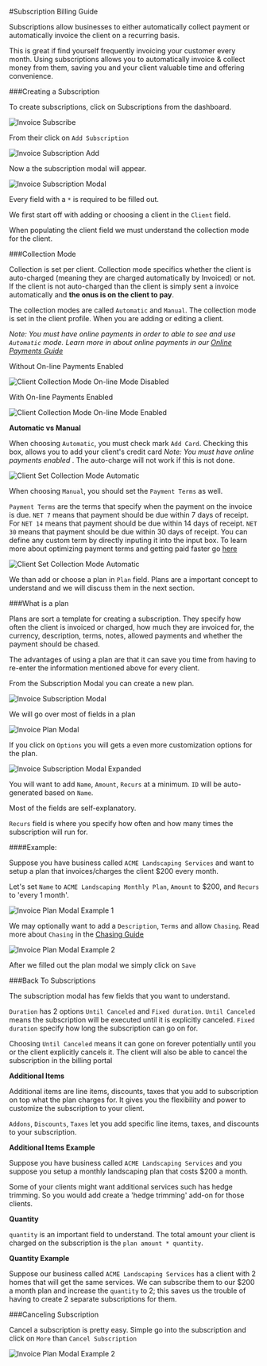 #Subscription Billing Guide

Subscriptions allow businesses to either automatically collect payment or automatically invoice the client on a recurring basis.

This is great if find yourself frequently invoicing your customer every month.  Using subscriptions allows you to automatically invoice & collect money from them, saving you and your client valuable time and offering convenience.

###Creating a Subscription

To create subscriptions, click on Subscriptions from the dashboard.  

![Invoice Subscribe](../img/invoice-subscription.png)

From their click on `Add Subscription`

![Invoice Subscription Add](../img/invoice-subscription-create.png)

Now a the subscription modal will appear.

![Invoice Subscription Modal](../img/invoice-subscription-modal.png)

Every field with a `*`  is required to be filled out.

We first start off with adding or choosing a client in the `Client` field.

When populating the client field we must understand the collection mode for the client.

###Collection Mode

Collection is set per client.  Collection mode specifics whether the client is auto-charged (meaning they are charged automatically by Invoiced) or not. If the client is not auto-charged than the client is simply sent a invoice automatically and **the onus is on the client to pay**. 

The collection modes are called `Automatic` and `Manual`. The collection mode is set in the client profile.  When you are adding or editing a client.

*Note: You must have online payments in order to able to see and use `Automatic` mode.  Learn more in about online payments in our [Online Payments Guide](/docs/guides/online-payments)* 

Without On-line Payments Enabled

![Client Collection Mode On-line Mode Disabled](../img/invoice-client-collection-mode-automatic-disabled.png) 

With On-line Payments Enabled

![Client Collection Mode On-line Mode Enabled](../img/invoice-client-set-collection-mode.png) 

**Automatic vs Manual**

When choosing `Automatic`, you must check mark `Add Card`.  Checking this box, allows you to add your client's credit card *Note: You must have online payments enabled* .  The auto-charge will not work if this is not done. 

![Client Set Collection Mode Automatic](../img/invoice-client-collection-mode-automatic.png)

When choosing `Manual`, you should set the `Payment Terms` as well.  

`Payment Terms` are the terms that specify when the payment on the invoice is due.  `NET 7` means that payment should be due within 7 days of receipt. For `NET 14` means that payment should be due within 14 days of receipt. `NET 30` means that payment should be due within 30 days of receipt.  You can define any custom term by directly inputing it into the input box.  To learn more about optimizing payment terms and getting paid faster go [here](http://blog.invoiced.com/how-to-get-paid-faster-on-your-invoice-part-i/) 

![Client Set Collection Mode Automatic](../img/invoice-client-collection-mode-manual.png)

We than add or choose a plan in `Plan` field.  Plans are a important concept to understand and we will discuss them in the next section.

###What is a plan

Plans are sort a template for creating a subscription.  They specify how often the client is invoiced or charged, how much they are invoiced for, the currency, description, terms, notes, allowed payments and whether the payment should be chased.

The advantages of using a plan are that it can save you time from having to re-enter the information mentioned above for every client.  

From the Subscription Modal you can create a new plan.

![Invoice Subscription Modal](../img/invoice-subscription-plan.png)

We will go over most of fields in a plan

![Invoice Plan Modal](../img/invoice-plan-modal.png)

If you click on `Options` you will gets a even more customization options for the plan.

![Invoice Subscription Modal Expanded](../img/invoice-plan-modal-expanded.png)

You will want to add `Name`, `Amount`, `Recurs` at a minimum.  `ID` will be auto-generated based on `Name`.

Most of the fields are self-explanatory.  

`Recurs` field is where you specify how often and how many times the subscription will run for.

####Example: 

Suppose you have business called `ACME Landscaping Services` and want to setup a plan that invoices/charges the client $200 every month.

Let's set `Name` to `ACME Landscaping Monthly Plan`,
`Amount` to $200,
and `Recurs` to 'every 1 month'.

![Invoice Plan Modal Example 1](../img/invoice-plan-modal-example-1.png)

We may optionally want to add a `Description`, `Terms` and allow `Chasing`.
Read more about `Chasing` in the [Chasing Guide](/docs/guides/chasing)

![Invoice Plan Modal Example 2](../img/invoice-plan-modal-example-2.png)

After we filled out the plan modal we simply click on `Save`

###Back To Subscriptions

The subscription modal has few fields that you want to understand. 

`Duration` has 2 options `Until Canceled` and `Fixed duration`.  `Until Canceled` means the subscription will be executed until it is explicitly canceled.  `Fixed duration` specify how long the subscription can go on for.

Choosing `Until Canceled` means it can gone on forever potentially until you or the client explicitly cancels it.  The client will also be able to cancel the subscription in the billing portal

**Additional Items**

Additional items are line items, discounts, taxes that you add to subscription on top what the plan charges for.  It gives you the flexibility and power to customize the subscription to your client.

`Addons`, `Discounts`, `Taxes` let you add specific line items, taxes, and discounts to your subscription.

**Additional Items Example**

Suppose you have business called `ACME Landscaping Services` and you suppose you setup a monthly landscaping plan that costs $200 a month.  

Some of your clients might want additional services such has hedge trimming.  So you would add create a 'hedge trimming' add-on for those clients.

**Quantity**

`quantity` is an important field to understand.  The total amount your client is charged on the subscription is the `plan amount * quantity`. 

**Quantity Example**

Suppose our business called `ACME Landscaping Services` has a client with 2 homes that will get the same services.  We can subscribe them to our $200 a month plan and increase the `quantity` to 2; this saves us the trouble of having to create 2 separate subscriptions for them.

###Canceling Subscription

Cancel a subscription is pretty easy.  Simple go into the subscription and click on `More` than `Cancel Subscription`

![Invoice Plan Modal Example 2](../img/invoice-subscription-cancel.png)